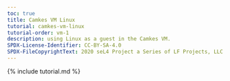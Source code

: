 ```yaml
---
toc: true
title: Camkes VM Linux
tutorial: camkes-vm-linux
tutorial-order: vm-1
description: using Linux as a guest in the Camkes VM.
SPDX-License-Identifier: CC-BY-SA-4.0
SPDX-FileCopyrightText: 2020 seL4 Project a Series of LF Projects, LLC.
---
```

{% include tutorial.md %}

